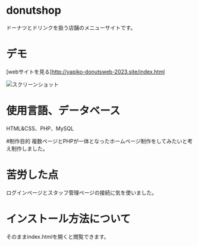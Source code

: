 # donutshop

ドーナツとドリンクを扱う店舗のメニューサイトです。

# デモ
[webサイトを見る]http://yapiko-donutsweb-2023.site/index.html

![スクリーンショット](https://user-images.githubusercontent.com/84828867/221393742-be0a3ab4-b8b5-4197-968a-ccfc68fed97d.png)

# 使用言語、データベース
HTML&CSS、PHP、MySQL

#制作目的
複数ページとPHPが一体となったホームページ制作をしてみたいと考え制作しました。

# 苦労した点
ログインページとスタッフ管理ページの接続に気を使いました。

# インストール方法について
そのままindex.htmlを開くと閲覧できます。
